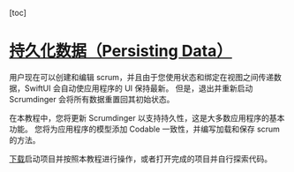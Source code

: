 [toc]

# [持久化数据（Persisting Data）](https://developer.apple.com/tutorials/app-dev-training/persisting-data)

用户现在可以创建和编辑 scrum，并且由于您使用状态和绑定在视图之间传递数据，SwiftUI 会自动使应用程序的 UI 保持最新。 但是，退出并重新启动 Scrumdinger 会将所有数据重置回其初始状态。

在本教程中，您将更新 Scrumdinger 以支持持久性，这是大多数应用程序的基本功能。 您将为应用程序的模型添加 Codable 一致性，并编写加载和保存 scrum 的方法。

[下载](https://docs-assets.developer.apple.com/published/7b58935cba44df86b7e81a3cc4482ed2/600/PersistingData.zip)启动项目并按照本教程进行操作，或者打开完成的项目并自行探索代码。